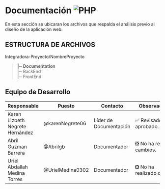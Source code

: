 # Documentación  ![PHP](https://img.shields.io/badge/Markdown-000000?styke=for-the-bodge&logo=markdown&logoColor=white)

En esta sección se ubicaran los archivos que respalda el análisis previo al diseño de la aplicación web.

## ESTRUCTURA DE ARCHIVOS

Integradora-Proyecto/NombreProyecto<br>
>**|─ Documentation** <br>
>|─ BackEnd<br>
>|─ FrontEnd <br>


## Equipo de Desarrollo
| Responsable | Puesto | Contacto | Observaciones |
|-------------|--------|----------|---------------|
|Karen Lizbeth Negrete Hernández|@karenNegrete06|Líder de Documentación|✅ Revisado y aprobado.|
|Abril Guzman Barrera|@Abrilgb|Documentador|❎ No ha realizado cambios.|
|Uriel Abdallah Medina Torres|@UrielMedina0302|Documentador|❎ No ha realizado cambios.|